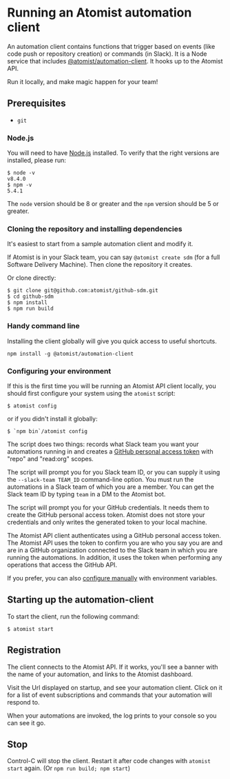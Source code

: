 # Running an Atomist automation client

An automation client contains functions that trigger based on events (like code push or repository creation) or commands (in Slack). 
It is a Node service that includes [@atomist/automation-client](https://github.com/atomist/automation-client-ts). It hooks up to the Atomist API. 

Run it locally, and make magic happen for your team!

## Prerequisites

- `git`

### Node.js

You will need to have [Node.js][node] installed.  To verify that the
right versions are installed, please run:

```
$ node -v
v8.4.0
$ npm -v
5.4.1
```

The `node` version should be 8 or greater and the `npm` version should
be 5 or greater.

[node]: https://nodejs.org/ (Node.js)

### Cloning the repository and installing dependencies

It's easiest to start from a sample automation client and modify it.

If Atomist is in your Slack team, you can say `@atomist create sdm` (for a full Software Delivery Machine). Then clone the repository it creates.

Or clone directly:

```
$ git clone git@github.com:atomist/github-sdm.git
$ cd github-sdm
$ npm install
$ npm run build
```

### Handy command line

Installing the client globally will give you quick access to useful shortcuts.

`npm install -g @atomist/automation-client`

### Configuring your environment

If this is the first time you will be running an Atomist API client
locally, you should first configure your system using the `atomist`
script:

```
$ atomist config
```

or if you didn't install it globally:

```
$ `npm bin`/atomist config
```

The script does two things: records what Slack team you want your
automations running in and creates
a [GitHub personal access token][token] with "repo" and "read:org"
scopes.

The script will prompt you for you Slack team ID, or you can supply it
using the `--slack-team TEAM_ID` command-line option.  You must run
the automations in a Slack team of which you are a member.  You can
get the Slack team ID by typing `team` in a DM to the Atomist bot.

The script will prompt you for your GitHub credentials.  It needs them
to create the GitHub personal access token.  Atomist does not store
your credentials and only writes the generated token to your local
machine.

The Atomist API client authenticates using a GitHub personal access
token.  The Atomist API uses the token to confirm you are who you say
you are and are in a GitHub organization connected to the Slack team
in which you are running the automations.  In addition, it uses the
token when performing any operations that access the GitHub API.

If you prefer, you can also [configure manually](manualConfiguration.md) with environment variables.

[token]: https://github.com/settings/tokens (GitHub Personal Access Tokens)


## Starting up the automation-client

To start the client, run the following command:

```
$ atomist start
```

## Registration

The client connects to the Atomist API. 
If it works, you'll see a banner with the name of your automation, and links to the Atomist dashboard.

Visit the Url displayed on startup, and see your automation client. Click on it for a list of event subscriptions and commands that your automation will respond to.

When your automations are invoked, the log prints to your console so you can see it go.

## Stop

Control-C will stop the client. Restart it after code changes with `atomist start` again. (Or `npm run build; npm start`)
